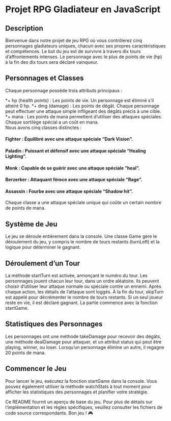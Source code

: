# Projet RPG Gladiateur en JavaScript
## Description
Bienvenue dans notre projet de jeu RPG où vous contrôlerez cinq personnages gladiateurs uniques, chacun avec ses propres caractéristiques et compétences. Le but du jeu est de survivre à travers dix tours d’affrontements intenses. Le personnage avec le plus de points de vie (hp) à la fin des dix tours sera déclaré vainqueur.

## Personnages et Classes
Chaque personnage possède trois attributs principaux :

*+ hp (health points) : Les points de vie. Un personnage est éliminé s’il atteint 0 hp.
*+ dmg (damage) : Les points de dégât. Chaque personnage peut effectuer une attaque simple infligeant des dégâts précis à une cible.
*+ mana : Les points de mana permettent d’utiliser des attaques spéciales. Chaque sortilège spécial a un coût en mana.  
Nous avons cinq classes distinctes :  

#### Fighter : Équilibré avec une attaque spéciale “Dark Vision”.
#### Paladin : Puissant et défensif avec une attaque spéciale “Healing Lighting”.
#### Monk : Capable de se guérir avec une attaque spéciale “heal”.
#### Berzerker : Attaquant féroce avec une attaque spéciale “Rage”.
#### Assassin : Fourbe avec une attaque spéciale “Shadow hit”.
Chaque classe a une attaque spéciale unique qui coûte un certain nombre de points de mana.

## Système de Jeu
Le jeu se déroule entièrement dans la console. Une classe Game gère le déroulement du jeu, y compris le nombre de tours restants (turnLeft) et la logique pour déterminer le gagnant.

## Déroulement d’un Tour
La méthode startTurn est activée, annonçant le numéro du tour.
Les personnages jouent chacun leur tour, dans un ordre aléatoire.
Ils peuvent choisir d’utiliser leur attaque normale ou spéciale contre un ennemi.
Après chaque action, les détails de l’attaque sont loggés.
À la fin du tour, skipTurn est appelé pour décrémenter le nombre de tours restants.
Si un seul joueur reste en vie, il est déclaré gagnant.
La partie commence avec la fonction startGame.

## Statistiques des Personnages
Les personnages ont une méthode takeDamage pour recevoir des dégâts, une méthode dealDamage pour attaquer, et un attribut status qui peut être playing, winner, ou loser. Lorsqu’un personnage élimine un autre, il regagne 20 points de mana.

## Commencer le Jeu
Pour lancer le jeu, exécutez la fonction startGame dans la console. Vous pouvez également utiliser la méthode watchStats à tout moment pour afficher les statistiques des personnages et planifier votre stratégie.

Ce README fournit un aperçu de base du jeu. Pour plus de détails sur l’implémentation et les règles spécifiques, veuillez consulter les fichiers de code source correspondants. Bon jeu ! 🎮
